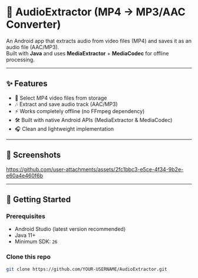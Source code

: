 # 🎵 AudioExtractor (MP4 → MP3/AAC Converter)

An Android app that extracts audio from video files (MP4) and saves it as an audio file (AAC/MP3).  
Built with **Java** and uses **MediaExtractor** + **MediaCodec** for offline processing.  

---

## ✨ Features
- 📂 Select MP4 video files from storage  
- 🎶 Extract and save audio track (AAC/MP3)  
- ⚡ Works completely offline (no FFmpeg dependency)  
- 🛠 Built with native Android APIs (MediaExtractor & MediaCodec)  
- 🎧 Clean and lightweight implementation  

---

## 📸 Screenshots


https://github.com/user-attachments/assets/2fc1bbc3-e5ce-4f34-9b2e-e60a4e460f6b


---

## 🚀 Getting Started

### Prerequisites
- Android Studio (latest version recommended)  
- Java 11+  
- Minimum SDK: `26 `  

### Clone this repo
```bash
git clone https://github.com/YOUR-USERNAME/AudioExtractor.git
